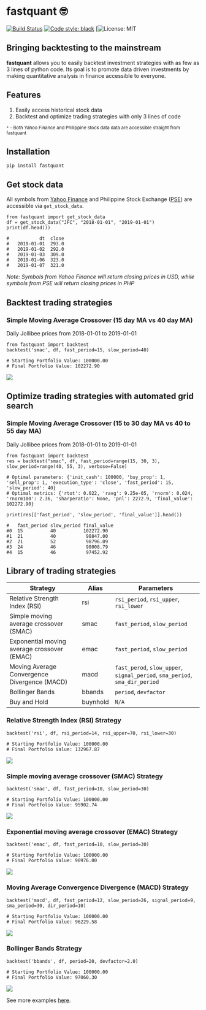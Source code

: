 # fastquant :nerd_face:
[![Build Status](https://travis-ci.com/enzoampil/fastquant.svg?branch=master)](https://travis-ci.com/enzoampil/fastquant)
[![Code style: black](https://img.shields.io/badge/code%20style-black-000000.svg)](https://github.com/ambv/black)
[![![License: MIT](https://img.shields.io/badge/license-MIT-blue.svg )](https://raw.githubusercontent.com/enzoampil/fastquant/master/LICENSE)

## Bringing backtesting to the mainstream

**fastquant** allows you to easily backtest investment strategies with as few as 3 lines of python code. Its goal is to promote data driven investments by making quantitative analysis in finance accessible to everyone.

## Features
1. Easily access historical stock data
2. Backtest and optimize trading strategies with only 3 lines of code

<sup>`*` - Both Yahoo Finance and Philippine stock data data are accessible straight from fastquant<sup>

## Installation
```
pip install fastquant
```

## Get stock data
All symbols from [Yahoo Finance](https://finance.yahoo.com/) and Philippine Stock Exchange ([PSE](https://www.pesobility.com/stock)) are accessible via `get_stock_data`.

```
from fastquant import get_stock_data
df = get_stock_data("JFC", "2018-01-01", "2019-01-01")
print(df.head())

#           dt  close
#   2019-01-01  293.0
#   2019-01-02  292.0
#   2019-01-03  309.0
#   2019-01-06  323.0
#   2019-01-07  321.0
```

*Note: Symbols from Yahoo Finance will return closing prices in USD, while symbols from PSE will return closing prices in PHP*

## Backtest trading strategies

### Simple Moving Average Crossover (15 day MA vs 40 day MA)
Daily Jollibee prices from 2018-01-01 to 2019-01-01
```
from fastquant import backtest
backtest('smac', df, fast_period=15, slow_period=40)

# Starting Portfolio Value: 100000.00
# Final Portfolio Value: 102272.90
```
![](./docs/assets/smac_sample.png)

## Optimize trading strategies with automated grid search

### Simple Moving Average Crossover (15 to 30 day MA vs 40 to 55 day MA)
Daily Jollibee prices from 2018-01-01 to 2019-01-01

```
from fastquant import backtest
res = backtest("smac", df, fast_period=range(15, 30, 3), slow_period=range(40, 55, 3), verbose=False)

# Optimal parameters: {'init_cash': 100000, 'buy_prop': 1, 'sell_prop': 1, 'execution_type': 'close', 'fast_period': 15, 'slow_period': 40}
# Optimal metrics: {'rtot': 0.022, 'ravg': 9.25e-05, 'rnorm': 0.024, 'rnorm100': 2.36, 'sharperatio': None, 'pnl': 2272.9, 'final_value': 102272.90}

print(res[['fast_period', 'slow_period', 'final_value']].head())

#	fast_period	slow_period	final_value
#0	15	        40	        102272.90
#1	21	        40	         98847.00
#2	21	        52	         98796.09
#3	24	        46	         98008.79
#4	15	        46	         97452.92

```


## Library of trading strategies

| Strategy | Alias | Parameters |
| --- | --- | --- |
| Relative Strength Index (RSI) | rsi | `rsi_period`, `rsi_upper`,  `rsi_lower` |
| Simple moving average crossover (SMAC) | smac | `fast_period`, `slow_period` |
| Exponential moving average crossover (EMAC) | emac | `fast_period`, `slow_period` |
| Moving Average Convergence Divergence (MACD) | macd | `fast_perod`, `slow_upper`, `signal_period`, `sma_period`, `sma_dir_period` |
| Bollinger Bands | bbands | `period`, `devfactor` |
| Buy and Hold | buynhold | `N/A` |

### Relative Strength Index (RSI) Strategy
```
backtest('rsi', df, rsi_period=14, rsi_upper=70, rsi_lower=30)

# Starting Portfolio Value: 100000.00
# Final Portfolio Value: 132967.87
```
![](./docs/assets/rsi.png)

### Simple moving average crossover (SMAC) Strategy
```
backtest('smac', df, fast_period=10, slow_period=30)

# Starting Portfolio Value: 100000.00
# Final Portfolio Value: 95902.74
```
![](./docs/assets/smac.png)

### Exponential moving average crossover (EMAC) Strategy
```
backtest('emac', df, fast_period=10, slow_period=30)

# Starting Portfolio Value: 100000.00
# Final Portfolio Value: 90976.00
```
![](./docs/assets/emac.png)

### Moving Average Convergence Divergence (MACD) Strategy
```
backtest('macd', df, fast_period=12, slow_period=26, signal_period=9, sma_period=30, dir_period=10)

# Starting Portfolio Value: 100000.00
# Final Portfolio Value: 96229.58
```
![](./docs/assets/macd.png)

### Bollinger Bands Strategy
```
backtest('bbands', df, period=20, devfactor=2.0)

# Starting Portfolio Value: 100000.00
# Final Portfolio Value: 97060.30
```
![](./docs/assets/bbands.png)


See more examples [here](https://nbviewer.jupyter.org/github/enzoampil/fastquant/tree/master/examples/).
